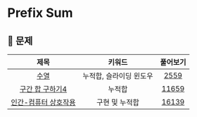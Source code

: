 # Prefix Sum 
## 🍎 문제
| 제목 | 키워드 | 풀어보기 |
| :-: | :-: | :-: |
| [수열](https://github.com/KayAhn0126/SwiftCT/tree/main/PrefixSum/Sequence) | 누적합, 슬라이딩 윈도우 | [2559](https://www.acmicpc.net/problem/2559) |
| [구간 합 구하기4](https://github.com/KayAhn0126/SwiftCT/tree/main/PrefixSum/SumOfIntervals4) | 누적합|[11659](https://www.acmicpc.net/problem/11659) |
| [인간-컴퓨터 상호작용](https://github.com/KayAhn0126/SwiftCT/tree/main/PrefixSum/HumanComputerInteracts) | 구현 및 누적합 | [16139](https://www.acmicpc.net/problem/16139) |
